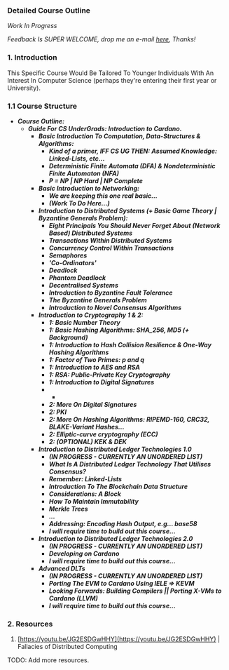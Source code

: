 ### Detailed Course Outline

*Work In Progress*

*Feedback Is SUPER WELCOME, drop me an e-mail [here](mailto:jon@dilworth.dev), Thanks!*

### 1. Introduction

This Specific Course Would Be Tailored To Younger Individuals With An Interest In Computer Science (perhaps they're entering their first year or University).

### 1.1 Course Structure

* ***Course Outline:***
	* ***Guide For CS UnderGrads: Introduction to Cardano.***
		* ***Basic Introduction To Computation, Data-Structures & Algorithms:***
			* ***Kind of a primer, IFF CS UG THEN: Assumed Knowledge: Linked-Lists, etc...***
			* ***Deterministic Finite Automata (DFA) & Nondeterministic Finite Automaton (NFA)***
			* ***P = NP | NP Hard | NP Complete***
		* ***Basic Introduction to Networking:***
			* ***We are keeping this one real basic...***
			* ***(Work To Do Here...)***
		* ***Introduction to Distributed Systems (+ Basic Game Theory | Byzantine Generals Problem):***
			* ***Eight Principals You Should Never Forget About (Network Based) Distributed Systems***
			* ***Transactions Within Distributed Systems***
			* ***Concurrency Control Within Transactions***
			* ***Semaphores***
			* ***'Co-Ordinators'***
			* ***Deadlock***
			* ***Phantom Deadlock***
			* ***Decentralised Systems***
			* ***Introduction to Byzantine Fault Tolerance***
			* ***The Byzantine Generals Problem***
			* ***Introduction to Novel Consensus Algorithms***
		* ***Introduction to Cryptography 1 & 2:***
			* ***1: Basic Number Theory***
			* ***1: Basic Hashing Algorithms: SHA_256, MD5 (+ Background)***
			* ***1: Introduction to Hash Collision Resilience & One-Way Hashing Algorithms***
			* ***1: Factor of Two Primes: p and q***
			* ***1: Introduction to AES and RSA***
			* ***1: RSA: Public-Private Key Cryptography***
			* ***1: Introduction to Digital Signatures***
			* -
			* ***2: More On Digital Signatures***
			* ***2: PKI***
			* ***2: More On Hashing Algorithms: RIPEMD-160, CRC32, BLAKE-Variant Hashes...***
			* ***2: Elliptic-curve cryptography (ECC)***
			* ***2: (OPTIONAL) KEK & DEK***
		* ***Introduction to Distributed Ledger Technologies 1.0***
			* ***(IN PROGRESS - CURRENTLY AN UNORDERED LIST)***
			* ***What Is A Distributed Ledger Technology That Utilises Consensus?***
			* ***Remember: Linked-Lists***
			* ***Introduction To The Blockchain Data Structure***
			* ***Considerations: A Block***
			* ***How To Maintain Immutability***
			* ***Merkle Trees***
			* ***...***
			* ***Addressing: Encoding Hash Output, e.g... base58***
			* ***I will require time to build out this course...***
		* ***Introduction to Distributed Ledger Technologies 2.0***
			* ***(IN PROGRESS - CURRENTLY AN UNORDERED LIST)***
			* ***Developing on Cardano***
			* ***I will require time to build out this course...***
		* ***Advanced DLTs***
			* ***(IN PROGRESS - CURRENTLY AN UNORDERED LIST)***
			* ***Porting The EVM to Cardano Using IELE => KEVM***
			* ***Looking Forwards: Building Compilers || Porting X-VMs to Cardano (LLVM)***
			* ***I will require time to build out this course...***

### 2. Resources

1. [https://youtu.be/JG2ESDGwHHY](https://youtu.be/JG2ESDGwHHY) | Fallacies of Distributed Computing

TODO: Add more resources.




